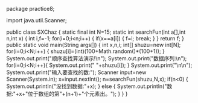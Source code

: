 package practice8;

import java.util.Scanner;

public class SXChaz {
	static final int N=15;
static int searchFun(int a[],int n,int x) {
	int i,f=-1;
	for(i=0;i<n;i++) {
		if(x==a[i]) {
			f=i;
			break;
		}
	}
	return f;
}
public static void main(String args[]) {
	int x,n,i;
	int[] shuzu=new int[N];
	for(i=0;i<N;i++) {
		shuzu[i]=(int)(100+Math.random()*(100+1));
	}
	System.out.print("顺序查找算法演示!\n");
	System.out.print("数据序列:\n");
	for(i=0;i<N;i++){
		System.out.print(" "+shuzu[i]);
	}
	System.out.print("\n\n");
	System.out.print("输入要查找的数:");
	Scanner input=new Scanner(System.in);
	x=input.nextInt();
	n=searchFun(shuzu,N,x);
	if(n<0) {
		System.out.println("没找到数据:"+x);
	}
	else {
		System.out.println("数据:"+x+"位于数组的第"+(n+1)+"个元素出。");
	}
}
}
